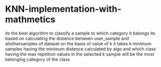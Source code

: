 # KNN-implementation-with-mathmetics
its the best algorithm to classify a sample to which category it belongs 
its based on calculating the distence between user_sample and allothersamples of dataset 
on the basis of value of k it takes k minimum samples having the minimum distence calculated by algo and which class having the max 
repitition values in the selected k sample will be the most belonging category of the class 
